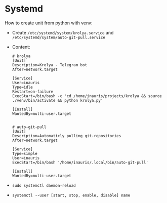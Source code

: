 # Systemd

How to create unit from python with venv:

- Create `/etc/systemd/system/krolya.service` and `/etc/systemd/system/auto-git-pull.service`
- Content:
  ```
  # krolya
  [Unit]
  Description=Krolya - Telegram bot
  After=network.target

  [Service]
  User=inauris
  Type=idle
  Restart=on-failure
  ExecStart=/bin/bash -c 'cd /home/inauris/projects/krolya && source ./venv/bin/activate && python krolya.py'

  [Install]
  WantedBy=multi-user.target


  # auto-git-pull
  [Unit]
  Description=Automaticly pulling git-repositories
  After=network.target

  [Service]
  Type=simple
  User=inauris
  ExecStart=/bin/bash '/home/inauris/.local/bin/auto-git-pull'

  [Install]
  WantedBy=multi-user.target
  ```

- `sudo systemctl daemon-reload`
- `systemctl --user [start, stop, enable, disable] name`
